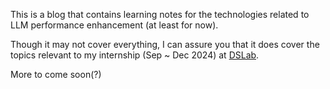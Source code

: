 This is a blog that contains learning notes for the technologies related to LLM performance enhancement (at least for now).

Though it may not cover everything, I can assure you that it does cover the topics relevant to my internship (Sep ~ Dec 2024) at [DSLab](https://sites.google.com/site/datasciencelaboratory).

More to come soon(?)
